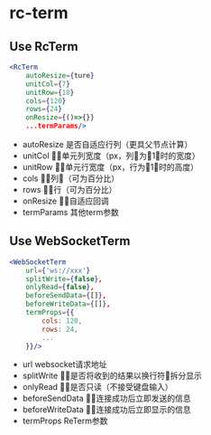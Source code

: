 # rc-term

## Use RcTerm
``` jsx
<RcTerm 
    autoResize={ture}
    unitCol={7}
    unitRow={18}
    cols={120}
    rows={24}
    onResize={()=>{}}
    ...termParams/>  
```
* autoResize 是否自适应行列（更具父节点计算）
* unitCol 单元列宽度（px，列为1时的宽度）
* unitRow 单元行宽度（px，行为1时的高度）
* cols 列（可为百分比）
* rows 行（可为百分比）
* onResize 自适应回调
* termParams 其他term参数

## Use WebSocketTerm
```jsx
<WebSocketTerm 
    url={'ws://xxx'}
    splitWrite={false},
    onlyRead={false},
    beforeSendData={[]},
    beforeWriteData={[]},
    termProps={{
        cols: 120,
        rows: 24,
        ...
    }}/>  
```
* url websocket请求地址
* splitWrite 是否将收到的结果以换行符拆分显示
* onlyRead 是否只读（不接受键盘输入）
* beforeSendData 连接成功后立即发送的信息
* beforeWriteData 连接成功后立即显示的信息
* termProps ReTerm参数